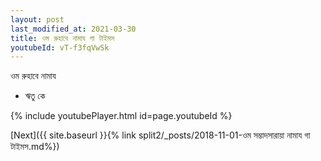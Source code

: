 ```yaml
---
layout: post
last_modified_at: 2021-03-30
title: ওম রুহাবে নামায গা টাইমস
youtubeId: vT-f3fqVwSk
---
```

 
 
 ওম রুহাবে নামায  
 
 - ঋতু কে 
 
  
 
  
 
 
 
 
 
 


{% include youtubePlayer.html id=page.youtubeId %}
 
[Next]({{ site.baseurl }}{% link  split2/_posts/2018-11-01-ওম সম্ভাদসারায়া নামায গা টাইমস.md%})
 
